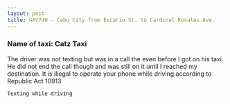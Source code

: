 ```yaml
---
layout: post
title: GXV749 - Cebu City from Escario St. to Cardinal Rosales Ave.
---
```


### Name of taxi: Catz Taxi

The driver was not texting but was in a call the even before I got on his taxi. He did not end the call though and was still on it until I reached my destination. It is illegal to operate your phone while driving according to Republic Act 10913

```Texting while driving```
